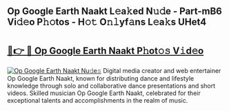 ## Op Google Earth Naakt L𝚎a𝚔ed N𝚞𝚍e - Part-mB6 Vi𝚍𝚎o P𝚑𝚘tos - H𝚘𝚝 O𝚗𝚕yf𝚊ns L𝚎a𝚔s UHet4

# <h2><a href="http://kfbddnd.oniu.top/?m=Op+Google+Earth+Naakt">🔗👉 🔴 Op Google Earth Naakt P𝚑ot𝚘𝚜 V𝚒d𝚎o</a></h2>

[![Op Google Earth Naakt Nu𝚍e𝚜](https://i.imgur.com/0qMVB7G.gif)](http://kfbddnd.oniu.top/?m=Op+Google+Earth+Naakt)
Digital media creator and web entertainer Op Google Earth Naakt, known for distributing dance and lifestyle knowledge through solo and collaborative dance presentations and short videos. Skilled musician Op Google Earth Naakt, celebrated for their exceptional talents and accomplishments in the realm of music.  
